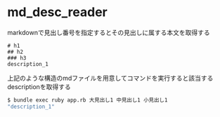 # md_desc_reader
markdownで見出し番号を指定するとその見出しに属する本文を取得する

```
# h1
## h2
### h3
description_1
```
上記のような構造のmdファイルを用意してコマンドを実行すると該当するdescriptionを取得する

```bash
$ bundle exec ruby app.rb 大見出し1 中見出し1 小見出し1
"description_1"
```
